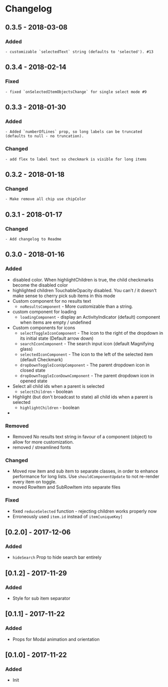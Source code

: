 # Changelog
## 0.3.5 - 2018-03-08
### Added
    - customizable `selectedText` string (defaults to 'selected'). #13
## 0.3.4 - 2018-02-14
### Fixed
    - fixed `onSelectedItemObjectsChange` for single select mode #9

## 0.3.3 - 2018-01-30
### Added
	- Added `numberOfLines` prop, so long labels can be truncated (defaults to null - no truncation).
### Changed
	- add flex to label text so checkmark is visible for long items

## 0.3.2 - 2018-01-18
### Changed
	- Make remove all chip use chipColor

## 0.3.1 - 2018-01-17
### Changed
	- Add changelog to Readme

## 0.3.0 - 2018-01-16

### Added
- disabled color. When highlightChildren is true, the child checkmarks become the disabled color
- highlighted children TouchableOpacity disabled. You can't / it doesn't make sense to cherry pick sub items in this mode
- Custom component for no results text
    - `noResultsComponent` - More customizable than a string.
- custom component for loading
    - `loadingComponent` - display an ActivityIndicator (default) component when items are empty / undefined
- Custom components for icons 
    - `selectToggleIconComponent` - The icon to the right of the dropdown in its initial state (Default arrow down)
    - `searchIconComponent` - The search input icon (default Magnifying glass)
    - `selectedIconComponent` - The icon to the left of the selected item (default Checkmark)
    - `dropDownToggleIconUpComponent` - The parent dropdown icon in closed state
    - `dropDownToggleIconDownComponent` - The parent dropdown icon in opened state
- Select all child ids when a parent is selected
    - `selectChildren` - boolean
- Highlight (but don't broadcast to state) all child ids when a parent is selected
    - `highlightChildren` - boolean
- 
### Removed
- Removed No results text string in favour of a component (object) to allow for more customization.
- removed / streamlined fonts

### Changed
- Moved row item and sub item to separate classes, in order to enhance performance for long lists. Use `shouldComponentUpdate` to not re-render every item on toggle.
- moved RowItem and SubRowItem into separate files

### Fixed
- fixed `reduceSelected` function - rejecting children works properly now
- Erroneously used `item.id` instead of `item[uniqueKey]`



## [0.2.0] - 2017-12-06

### Added
- `hideSearch` Prop to hide search bar entirely 
## [0.1.2] - 2017-11-29
### Added
- Style for sub item separator

## [0.1.1] - 2017-11-22
### Added
- Props for Modal animation and orientation

## [0.1.0] - 2017-11-22
### Added
- Init
